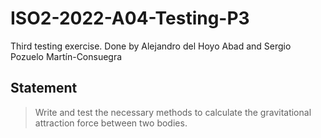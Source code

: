 # ISO2-2022-A04-Testing-P3
Third testing exercise. Done by Alejandro del Hoyo Abad and Sergio Pozuelo Martín-Consuegra

## Statement
> Write and test the necessary methods to calculate the gravitational attraction force between
two bodies.

